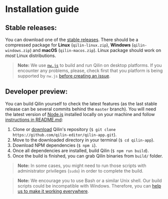 # Installation guide

## Stable releases:

You can download one of the [stable releases](https://github.com/qilin-editor/qilin-app/releases). There should be a compressed package for **Linux** (`qilin-linux.zip`), **Windows** (`qilin-windows.zip`) and **macOS** (`qilin-macos.zip`). Linux package should work on *most* Linux distributions.

> **Note:** We use [`nw.js`](https://nwjs.io/) to build and run Qilin on desktop platforms. If you encounter any problems, please, check first that you platform is being supported by `nw.js` [before creating an issue](https://github.com/qilin-editor/qilin-app/issues/new).

## Developer preview:
You can build Qilin yourself to check the latest features (as the last stable release can be several commits behind the `master` branch). You will need the latest version of [Node.js](https://nodejs.org/en/download/) installed locally on your machine and follow [instructions in README.md](https://github.com/qilin-editor/qilin-app#development):

1. Clone or [download](https://github.com/qilin-editor/qilin-app/archive/master.zip) Qilin's repository (`$ git clone https://github.com/qilin-editor/qilin-app.git`).
2. Move to the downloaded directory in your terminal (`$ cd qilin-app`).
3. Download NPM dependencies  (`$ npm i`).
4. Once all dependencies are installed, build Qilin (`$ npm run build`).
5. Once the build is finished, you can grab Qilin binaries from `build/` folder.

> **Note:** In some cases, you might need to run those scripts with administrator privileges (`sudo`) in order to complete the build.

> **Note:** We encourage you to use Bash or a similar Unix shell. Our build scripts could be incompatible with Windows. Therefore, you can [help us to make it working everywhere](https://github.com/qilin-editor/qilin-app/pulls).
